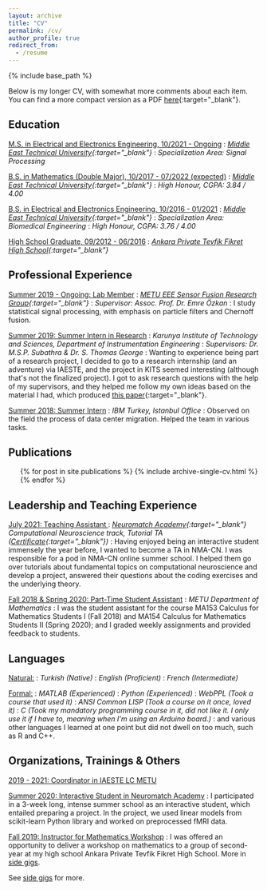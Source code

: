 ```yaml
---
layout: archive
title: "CV"
permalink: /cv/
author_profile: true
redirect_from:
  - /resume
---
```


{% include base_path %}

 Below is my longer CV, with somewhat more comments about each item. You can find a more compact version as a PDF [here](/files/OgulCanYurdakul_shortCV.pdf){:target="_blank"}.

## Education
<ins>M.S. in Electrical and Electronics Engineering, 10/2021 - Ongoing</ins>
:   *[Middle East Technical University](https://eee.metu.edu.tr){:target="_blank"}*
:   *Specialization Area: Signal Processing*

<ins>B.S. in Mathematics (Double Major), 10/2017 - 07/2022 (expected)</ins>
:   *[Middle East Technical University](https://eee.metu.edu.tr){:target="_blank"}*
:   *High Honour, CGPA: 3.84 / 4.00*

<ins>B.S. in Electrical and Electronics Engineering, 10/2016 - 01/2021</ins>
:   *[Middle East Technical University](https://math.metu.edu.tr){:target="_blank"}*
:   *Specialization Area: Biomedical Engineering*
:   *High Honour, CGPA: 3.76 / 4.00*

<ins>High School Graduate, 09/2012 - 06/2016</ins>
:   *[Ankara Private Tevfik Fikret High School](https://ankara.tfo.k12.tr/){:target="_blank"}*

## Professional Experience

<ins>Summer 2019 - Ongoing: Lab Member</ins>
:   *[METU EEE Sensor Fusion Research Group](http://sensorfusion.eee.metu.edu.tr){:target="_blank"}*
:   *Supervisor: Assoc. Prof. Dr. Emre Özkan*
:   I study statistical signal processing, with emphasis on particle filters and Chernoff fusion.
<!-- I am currently working on the problem of multiplying distributions approximated by a particle filter. -->

<ins>Summer 2019: Summer Intern in Research</ins>
:   *Karunya Institute of Technology and Sciences, Department of Instrumentation Engineering*
:   *Supervisors: Dr. M.S.P. Subathra & Dr. S. Thomas George*
:   Wanting to experience being part of a research project, I decided to go to a research internship (and an adventure) via IAESTE, and the project in KITS seemed interesting (although that's not the finalized project). I got to ask research questions with the help of my supervisors, and they helped me follow my own ideas based on the material I had, which produced [this paper](/publications/nr-lbp){:target="_blank"}.

<ins>Summer 2018: Summer Intern</ins>
:   *IBM Turkey, Istanbul Office*
:   Observed on the field the process of data center migration. Helped the team in various tasks.

## Publications
  <ul>{% for post in site.publications %}
    {% include archive-single-cv.html %}
  {% endfor %}</ul>

## Leadership and Teaching Experience

<ins>July 2021: Teaching Assistant </ins>
:   *[Neuromatch Academy](https://academy.neuromatch.io){:target="_blank"} Computational Neuroscience track, Tutorial TA ([Certificate](/files/NMA_TA_Certificate.pdf){:target="_blank"})*
:   Having enjoyed being an interactive student immensely the year before, I wanted to become a TA in NMA-CN. I was responsible for a pod in NMA-CN online summer school. I helped them go over tutorials about fundamental topics on computational neuroscience and develop a project, answered their questions about the coding exercises and the underlying theory.

<ins>Fall 2018 & Spring 2020: Part-Time Student Assistant</ins>
:   *METU Department of Mathematics*
:   I was the student assistant for the course MA153 Calculus for Mathematics Students I (Fall 2018) and MA154 Calculus for Mathematics Students II (Spring 2020); and I graded weekly assignments and provided feedback to students.

## Languages

<ins>Natural:</ins>
:   *Turkish (Native)*
:   *English (Proficient)*
:   *French (Intermediate)*

<ins>Formal:</ins>
:   *MATLAB (Experienced)*
:   *Python (Experienced)*
:   *WebPPL (Took a course that used it)*
:   *ANSI Common LISP (Took a course on it once, loved it)*
:   *C (Took my mandatory programming course in it, did not like it. I only use it if I have to, meaning when I'm using an Arduino board.)*
:   and various other languages I learned at one point but did not dwell on too much, such as R and C++.


## Organizations, Trainings & Others

<ins>2019 - 2021: Coordinator in IAESTE LC METU</ins>

<ins>Summer 2020: Interactive Student in Neuromatch Academy</ins>
:   I participated in a 3-week long, intense summer school as an interactive student, which entailed preparing a project. In the project, we used linear models from scikit-learn Python library and worked on preprocessed fMRI data.

<ins>Fall 2019: Instructor for Mathematics Workshop</ins>
:   I was offered an opportunity to deliver a workshop on mathematics to a group of second-year at my high school Ankara Private Tevfik Fikret High School. More in [side gigs](/side-gigs/#maths-workshop).
<!-- : I -->

See [side gigs](/side-gigs) for more.
  
<!-- ## Skills
* Skill 1
* Skill 2
  * Sub-skill 2.1
  * Sub-skill 2.2
  * Sub-skill 2.3
* Skill 3 -->
  
<!-- Talks
======
  <ul>{% for post in site.talks %}
    {% include archive-single-talk-cv.html %}
  {% endfor %}</ul> -->
  
<!-- Teaching
======
  <ul>{% for post in site.teaching %}
    {% include archive-single-cv.html %}
  {% endfor %}</ul>
  
Service and leadership
======
* Currently signed in to 43 different slack teams -->

